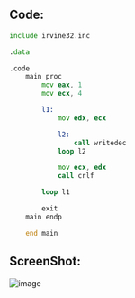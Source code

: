 ## Code:

```asm
include irvine32.inc

.data

.code
	main proc
		mov eax, 1
		mov ecx, 4

		l1:
			mov edx, ecx

			l2:
				call writedec
			loop l2

			mov ecx, edx
			call crlf

		loop l1

		exit
	main endp

	end main
```

## ScreenShot:

![image](https://github.com/user-attachments/assets/942c9d72-b486-47c6-95c0-86f3668a5341)
